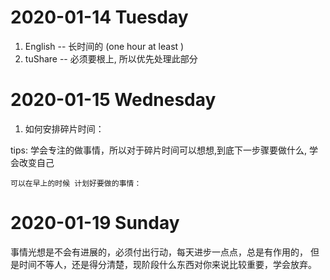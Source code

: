 # 2020-01-14  Tuesday 

1. English -- 长时间的 (one hour at least )
2. tuShare -- 必须要根上, 所以优先处理此部分

# 2020-01-15  Wednesday 

1. 如何安排碎片时间：
    
tips:
    学会专注的做事情，所以对于碎片时间可以想想,到底下一步骤要做什么, 学会改变自己

    可以在早上的时候 计划好要做的事情：
    
# 2020-01-19  Sunday 

事情光想是不会有进展的，必须付出行动，每天进步一点点，总是有作用的，
但是时间不等人，还是得分清楚，现阶段什么东西对你来说比较重要，学会放弃。
